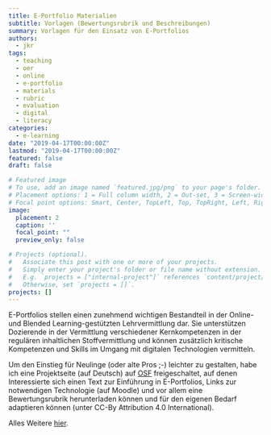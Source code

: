 ```yaml
---
title: E-Portfolio Materialien
subtitle: Vorlagen (Bewertungsrubrik und Beschreibungen)
summary: Vorlagen für den Einsatz von E-Portfolios
authors:
  - jkr
tags:
  - teaching
  - oer
  - online
  - e-portfolio
  - materials
  - rubric
  - evaluation
  - digital
  - literacy
categories:
  - e-learning
date: "2019-04-17T00:00:00Z"
lastmod: "2019-04-17T00:00:00Z"
featured: false
draft: false

# Featured image
# To use, add an image named `featured.jpg/png` to your page's folder.
# Placement options: 1 = Full column width, 2 = Out-set, 3 = Screen-width
# Focal point options: Smart, Center, TopLeft, Top, TopRight, Left, Right, BottomLeft, Bottom, BottomRight
image:
  placement: 2
  caption: ''
  focal_point: ""
  preview_only: false

# Projects (optional).
#   Associate this post with one or more of your projects.
#   Simply enter your project's folder or file name without extension.
#   E.g. `projects = ["internal-project"]` references `content/project/deep-learning/index.md`.
#   Otherwise, set `projects = []`.
projects: []
---
```

E-Portfolios stellen einen zunehmend wichtigen Bestandteil in der Online- und Blended Learning-gestützten Lehrvermittlung dar. Sie unterstützen Dozierende in der Vermittlung verschiedener Kernkompetenzen in der regulären inhaltlichen Stoffvermittlung und können zusätzlich kritische Kompetenzen und Skills im Umgang mit digitalen Technologien vermitteln.

Um den Einstieg für Neulinge (oder alte Pros ;-) leichter zu gestalten, habe ich eine Projektseite (auf Deutsch) auf [OSF](https://osf.io/x6bn8/?view_only=4efa533d937c4fc88ea94a613182b2bc) freigeschaltet, auf denen Interessierte sich einen Text zur Einführung in E-Portfolios, Links zur notwendigen Technologie (auf Moodle) und vor allem eine Bewertungsrubrik herunterladen können und für den eigenen Bedarf adaptieren können (unter CC-By Attribution 4.0 International).

Alles Weitere [hier](https://osf.io/x6bn8/?view_only=4efa533d937c4fc88ea94a613182b2bc).
